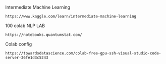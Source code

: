 Intermediate Machine Learning
```
https://www.kaggle.com/learn/intermediate-machine-learning
```
100 colab NLP LAB
```
https://notebooks.quantumstat.com/
```
Colab config
```
https://towardsdatascience.com/colab-free-gpu-ssh-visual-studio-code-server-36fe1d3c5243
```
